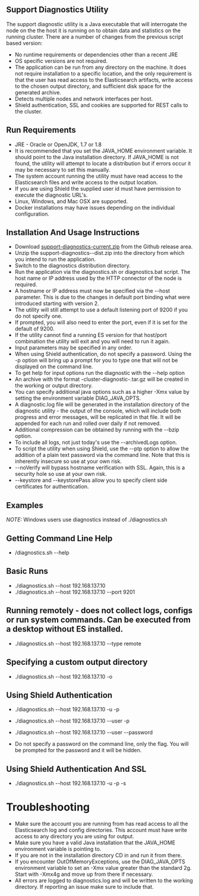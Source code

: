 ## Support Diagnostics Utility
The support diagnostic utility is a Java executable that will interrogate the node on the the host it is running on to obtain data and statistics on the running cluster.  There are a number of changes from the previous script based version:

* No runtime requirements or dependencies other than a recent JRE
* OS specific versions are not required.
* The application can be run from any directory on the machine.  It does not require installation to a specific location, and the only requirement is that the user has read access to the Elasticsearch artifacts, write access to the chosen output directory, and sufficient disk space for the generated archive.
* Detects multiple nodes and network interfaces per host.
* Shield authentication, SSL and cookies are supported for REST calls to the cluster.

## Run Requirements
* JRE - Oracle or OpenJDK, 1.7 or 1.8
* It is recommended that you set the JAVA_HOME environment variable.  It should point to the Java installation directory.  If JAVA_HOME is not found, the utility will attempt to locate a distribution but if errors occur it may be necessary to set this manually.
* The system account running the utility must have read access to the Elasticsearch files and write access to the output location.
* If you are using Shield the supplied user id must have permission to execute the diagnostic URL's.
* Linux, Windows, and Mac OSX are supported.
* Docker installations may have issues depending on the individual configuration.

## Installation And Usage Instructions
* Download [support-diagnostics-current.zip](https://github.com/elastic/elasticsearch-support-diagnostics/releases/latest) from the Github release area.
* Unzip the support-diagnostics-<version>-dist.zip into the directory from which you intend to run the application.
* Switch to the diagnostics distribution directory.
* Run the application via the diagnostics.sh or diagnostics.bat script. The host name or IP address used by the HTTP connector of the node is required.
* A hostname or IP address must now be specified via the --host parameter. This is due to the changes in default port binding what were introduced starting with version 2.
* The utility will still attempt to use a default listening port of 9200 if you do not specify one.
* If prompted, you will also need to enter the port, even if it is set for the default of 9200.
* If the utility cannot find a running ES version for that host/port combination the utility will exit and you will need to run it again.
* Input parameters may be specified in any order.
* When using Shield authentication, do not specify a password.  Using the -p option will bring up a prompt for you to type one that will not be displayed on the command line.
* To get help for input options run the diagnostic with the --help option
* An archive with the format <cluster name>-cluster-diagnostic-<Date Time Stamp>.tar.gz will be created in the working or output directory.
* You can specify additional java options such as a higher -Xmx value by setting the environment variable DIAG_JAVA_OPTS.
* A diagnostic.log file will be generated in the installation directory of the diagnostic utility - the output of the console, which will include both progress and error messages, will be replicated in that file.  It will be appended for each run and rolled over daily if not removed.
* Additional compression can be obtained by running with the --bzip option.
* To include all logs, not just today's use the --archivedLogs option.
* To script the utility when using Shield, use the --ptp option to allow the addition of a plain text password via the command line.  Note that this is inherently insecure so use at your own risk.
* --noVerify will bypass hostname verification with SSL. Again, this is a security hole so use at your own risk.
* --keystore and --keystorePass allow you to specify client side certificates for authentication.

## Examples
 *NOTE:* Windows users use diagnostics instead of ./diagnostics.sh

## Getting Command Line Help
 * /diagnostics.sh --help

## Basic Runs
  * ./diagnostics.sh --host 192.168.137.10
  * ./diagnostics.sh --host 192.168.137.10 --port 9201

## Running remotely - does not collect logs, configs or run system commands.  Can be executed from a desktop without ES installed.
  * ./diagnostics.sh --host 192.168.137.10 --type remote

## Specifying a custom output directory
  *  ./diagnostics.sh --host 192.168.137.10 -o <full path to output directory>

## Using Shield Authentication
  * ./diagnostics.sh --host 192.168.137.10 -u <your username> -p
  * ./diagnostics.sh --host 192.168.137.10 --user <your username> -p
  * ./diagnostics.sh --host 192.168.137.10 --user <your username> --password

  * Do not specify a password on the command line, only the flag.  You will be prompted for the password and it will be hidden.

## Using Shield Authentication And SSL
  * ./diagnostics.sh --host 192.168.137.10 -u <your username> -p -s

# Troubleshooting
  * Make sure the account you are running from has read access to all the Elasticsearch log and config directories.  This account must have write access to any directory you are using for output.
  * Make sure you have a valid Java installation that the JAVA_HOME environment variable is pointing to.
  * If you are not in the installation directory CD in and run it from there.
  * If you encounter OutOfMemoryExceptions, use the DIAG_JAVA_OPTS environment variable to set an -Xmx value greater than the standard 2g.  Start with -Xmx4g and move up from there if necessary.
  * All errors are logged to diagnostics.log and will be written to the working directory.  If reporting an issue make sure to include that.
